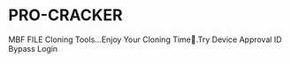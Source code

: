 # PRO-CRACKER
MBF FILE Cloning Tools...Enjoy Your Cloning Time💖.Try Device Approval ID Bypass Login
